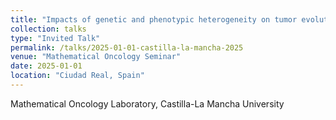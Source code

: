 ```yaml
---
title: "Impacts of genetic and phenotypic heterogeneity on tumor evolution"
collection: talks
type: "Invited Talk"
permalink: /talks/2025-01-01-castilla-la-mancha-2025
venue: "Mathematical Oncology Seminar"
date: 2025-01-01
location: "Ciudad Real, Spain"
---
```


Mathematical Oncology Laboratory, Castilla-La Mancha University
